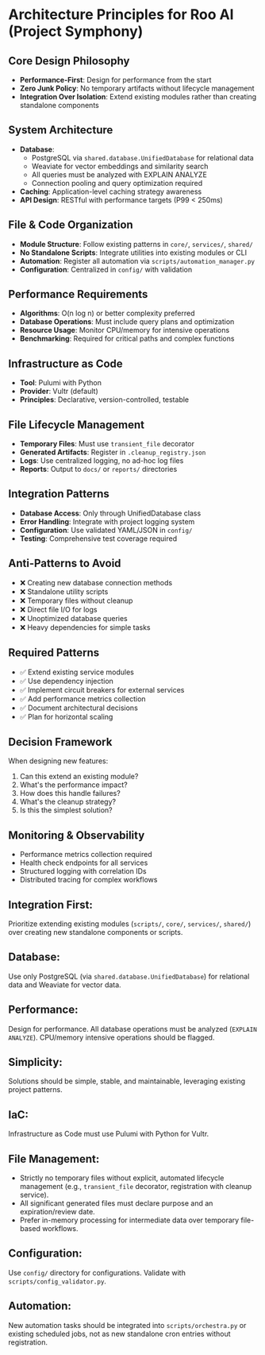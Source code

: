 # Architecture Principles for Roo AI (Project Symphony)

## Core Design Philosophy
- **Performance-First**: Design for performance from the start
- **Zero Junk Policy**: No temporary artifacts without lifecycle management
- **Integration Over Isolation**: Extend existing modules rather than creating standalone components

## System Architecture
- **Database**: 
  - PostgreSQL via `shared.database.UnifiedDatabase` for relational data
  - Weaviate for vector embeddings and similarity search
  - All queries must be analyzed with EXPLAIN ANALYZE
  - Connection pooling and query optimization required
- **Caching**: Application-level caching strategy awareness
- **API Design**: RESTful with performance targets (P99 < 250ms)

## File & Code Organization
- **Module Structure**: Follow existing patterns in `core/`, `services/`, `shared/`
- **No Standalone Scripts**: Integrate utilities into existing modules or CLI
- **Automation**: Register all automation via `scripts/automation_manager.py`
- **Configuration**: Centralized in `config/` with validation

## Performance Requirements
- **Algorithms**: O(n log n) or better complexity preferred
- **Database Operations**: Must include query plans and optimization
- **Resource Usage**: Monitor CPU/memory for intensive operations
- **Benchmarking**: Required for critical paths and complex functions

## Infrastructure as Code
- **Tool**: Pulumi with Python
- **Provider**: Vultr (default)
- **Principles**: Declarative, version-controlled, testable

## File Lifecycle Management
- **Temporary Files**: Must use `transient_file` decorator
- **Generated Artifacts**: Register in `.cleanup_registry.json`
- **Logs**: Use centralized logging, no ad-hoc log files
- **Reports**: Output to `docs/` or `reports/` directories

## Integration Patterns
- **Database Access**: Only through UnifiedDatabase class
- **Error Handling**: Integrate with project logging system
- **Configuration**: Use validated YAML/JSON in `config/`
- **Testing**: Comprehensive test coverage required

## Anti-Patterns to Avoid
- ❌ Creating new database connection methods
- ❌ Standalone utility scripts
- ❌ Temporary files without cleanup
- ❌ Direct file I/O for logs
- ❌ Unoptimized database queries
- ❌ Heavy dependencies for simple tasks

## Required Patterns
- ✅ Extend existing service modules
- ✅ Use dependency injection
- ✅ Implement circuit breakers for external services
- ✅ Add performance metrics collection
- ✅ Document architectural decisions
- ✅ Plan for horizontal scaling

## Decision Framework
When designing new features:
1. Can this extend an existing module?
2. What's the performance impact?
3. How does this handle failures?
4. What's the cleanup strategy?
5. Is this the simplest solution?

## Monitoring & Observability
- Performance metrics collection required
- Health check endpoints for all services
- Structured logging with correlation IDs
- Distributed tracing for complex workflows

## Integration First:
Prioritize extending existing modules (`scripts/`, `core/`, `services/`, `shared/`) over creating new standalone components or scripts.

## Database:
Use only PostgreSQL (via `shared.database.UnifiedDatabase`) for relational data and Weaviate for vector data.

## Performance:
Design for performance. All database operations must be analyzed (`EXPLAIN ANALYZE`). CPU/memory intensive operations should be flagged.

## Simplicity:
Solutions should be simple, stable, and maintainable, leveraging existing project patterns.

## IaC:
Infrastructure as Code must use Pulumi with Python for Vultr.

## File Management:
- Strictly no temporary files without explicit, automated lifecycle management (e.g., `transient_file` decorator, registration with cleanup service).
- All significant generated files must declare purpose and an expiration/review date.
- Prefer in-memory processing for intermediate data over temporary file-based workflows.

## Configuration:
Use `config/` directory for configurations. Validate with `scripts/config_validator.py`.

## Automation:
New automation tasks should be integrated into `scripts/orchestra.py` or existing scheduled jobs, not as new standalone cron entries without registration.